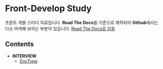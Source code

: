 # Front-Develop Study

프론트 개발 스터디 자료입니다. **Read The Docs**를 기준으로 제작되어 **Github**에서는 다소 어색해 보이는 부분이 있습니다.
[Read The Docs로 이동](https://hangem-study.readthedocs.io/en/latest/)

## Contents

- **INTERVIEW**
    - [DocType](./interview/doctype.md)